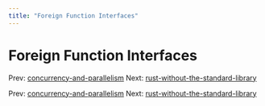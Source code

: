 ```yaml
---
title: "Foreign Function Interfaces"
---
```


# Foreign Function Interfaces

Prev: [concurrency-and-parallelism](concurrency-and-parallelism.md)
Next: [rust-without-the-standard-library](rust-without-the-standard-library.md)

Prev: [concurrency-and-parallelism](concurrency-and-parallelism.md)
Next: [rust-without-the-standard-library](rust-without-the-standard-library.md)
